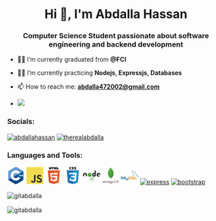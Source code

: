 <h1 align="center">Hi 👋, I'm Abdalla Hassan</h1>
<h3 align="center">Computer Science Student passionate about software engineering and backend development</h3>

- 👨‍🎓 I’m currently  graduated from  **@FCI**

- 👨‍💻 I’m currently practicing **Nodejs, Expressjs, Databases**

- 📫 How to reach me: **abdalla472002@gmail.com**
- ![](https://komarev.com/ghpvc/?username=GitAbdalla&color=yellow)

<h3 align="left">Socials:</h3>
<p align="left">
  <a href="https://linkedin.com/in/abdallahassan" target="_blank"><img align="center" src="https://raw.githubusercontent.com/rahuldkjain/github-profile-readme-generator/master/src/images/icons/Social/linked-in-alt.svg" alt="abdallahassan" height="30" width="40" /></a>
  <a href="https://www.leetcode.com/therealabdalla" target="_blank"><img align="center" src="https://raw.githubusercontent.com/rahuldkjain/github-profile-readme-generator/master/src/images/icons/Social/leet-code.svg" alt="therealabdalla" height="30" width="40" /></a>
</p>

<h3 align="left">Languages and Tools:</h3>
<p align="left">
  <a href="https://www.w3schools.com/cpp/" target="_blank" rel="noreferrer"><img src="https://raw.githubusercontent.com/devicons/devicon/master/icons/cplusplus/cplusplus-original.svg" alt="cplusplus" width="40" height="40"/></a>
  <a href="https://developer.mozilla.org/en-US/docs/Web/JavaScript" target="_blank" rel="noreferrer"><img src="https://raw.githubusercontent.com/devicons/devicon/master/icons/javascript/javascript-original.svg" alt="javascript" width="40" height="40"/></a>
  <a href="https://www.w3schools.com/html/" target="_blank" rel="noreferrer"><img src="https://raw.githubusercontent.com/devicons/devicon/master/icons/html5/html5-original-wordmark.svg" alt="html5" width="40" height="40"/></a>
  <a href="https://www.w3schools.com/css/" target="_blank" rel="noreferrer"><img src="https://raw.githubusercontent.com/devicons/devicon/master/icons/css3/css3-original-wordmark.svg" alt="css3" width="40" height="40"/></a>
  <a href="https://nodejs.org" target="_blank" rel="noreferrer"><img src="https://raw.githubusercontent.com/devicons/devicon/master/icons/nodejs/nodejs-original-wordmark.svg" alt="nodejs" width="40" height="40"/></a>
  <a href="https://www.mongodb.com/" target="_blank" rel="noreferrer"><img src="https://raw.githubusercontent.com/devicons/devicon/master/icons/mongodb/mongodb-original-wordmark.svg" alt="mongodb" width="40" height="40"/></a>
  <a href="https://www.mysql.com/" target="_blank" rel="noreferrer"><img src="https://raw.githubusercontent.com/devicons/devicon/master/icons/mysql/mysql-original-wordmark.svg" alt="mysql" width="40" height="40"/></a>
  <a href="https://expressjs.com" target="_blank" rel="noreferrer"><img src="https://user-images.githubusercontent.com/25181517/183859966-a3462d8d-1bc7-4880-b353-e2cbed900ed6.png" alt="express" width="40" height="40"/></a>
  <a href="https://getbootstrap.com" target="_blank" rel="noreferrer"><img src="https://github.com/twbs.png" alt="bootstrap" width="40" height="40"/></a>
</p>



<p><img align="center" src="https://github-readme-stats.vercel.app/api/top-langs?username=gitabdalla&show_icons=true&locale=en&layout=compact&theme=dark" alt="gitabdalla" /></p>

<p><img align="center" src="https://github-readme-streak-stats.herokuapp.com/?user=gitabdalla&theme=dark" alt="gitabdalla" /></p>
